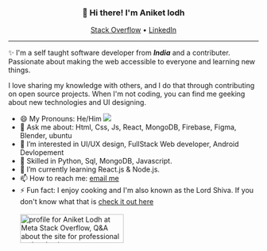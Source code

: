 
<h3 align="center">👋 Hi there! I'm Aniket lodh</h3>
<p align="center">
  <a href="https://stackoverflow.com/users/18529574">Stack Overflow</a> •
  <a href="https://www.linkedin.com/in/aniket-lodh-bb6403229/">LinkedIn</a>
</p>

---
✨ I'm a self taught software developer from <i><strong>India</strong></i> and a contributer. Passionate about making the web accessible to everyone and learning new things.

I love sharing my knowledge with others, and I do that through contributing on open source projects. When I'm not coding, you can find me geeking about new technologies and UI designing.

- 😄 My Pronouns: He/Him   ![](https://komarev.com/ghpvc/?username=Aniket-lodh&color=blueviolet&label=PROFILE+VIEWS)
- 💬 Ask me about: Html, Css, Js, React, MongoDB, Firebase, Figma, Blender, ubuntu
- 👀 I’m interested in UI/UX design, FullStack Web developer, Android Devlopement
- 💞 Skilled in Python, Sql, MongoDB, Javascript.
- 🌱 I’m currently learning React.js & Node.js.
- 📫 How to reach me:  <a href="mailto:aniket.lodh.08@gmail.com">email me</a>
- ⚡ Fun fact: I enjoy cooking and I'm also known as the Lord Shiva. If you don't know what that is <a href="https://en.wikipedia.org/wiki/Aniket#:~:text=The%20meaning%20of%20the%20name,Indian%20journalist%20and%20film%20director" target='blank'>check it out here</a><br><br>
 <a href="https://meta.stackoverflow.com/users/18529574/aniket-lodh"><img src="https://meta.stackoverflow.com/users/flair/18529574.png?theme=dark" width="208" height="58" alt="profile for Aniket Lodh at Meta Stack Overflow, Q&amp;A about the site for professional and enthusiast programmers" title="profile for Aniket Lodh at Meta Stack Overflow, Q&amp;A about the site for professional and enthusiast programmers"></a>
</a><br>

